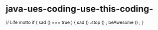 # java-ues-coding-use-this-coding-
// Life motto if ( sad () === true ) { sad () .stop () ; beAwesome () ; } 
